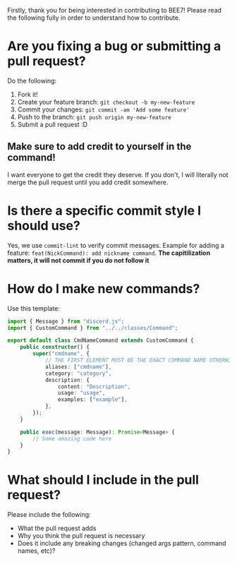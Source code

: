Firstly, thank you for being interested in contributing to BEE7! Please read the following fully in order to understand how to contribute.

# Are you fixing a bug or submitting a pull request?

Do the following:

1. Fork it!
2. Create your feature branch: `git checkout -b my-new-feature`
3. Commit your changes: `git commit -am 'Add some feature'`
4. Push to the branch: `git push origin my-new-feature`
5. Submit a pull request :D

## Make sure to add credit to yourself in the command!

I want everyone to get the credit they deserve. If you don't, I will literally not merge the pull request until you add credit somewhere.

# Is there a specific commit style I should use?

Yes, we use `commit-lint` to verify commit messages. Example for adding a feature: `feat(NickCommand): add nickname command`. **The capitilization matters, it will not commit if you do not follow it**

# How do I make new commands?

Use this template:

```ts
import { Message } from "discord.js";
import { CustomCommand } from "../../classes/Command";

export default class CmdNameCommand extends CustomCommand {
    public constructor() {
        super("cmdname", {
            // THE FIRST ELEMENT MUST BE THE EXACT COMMAND NAME OTHERWISE IT WILL BREAK
            aliases: ["cmdname"],
            category: "category",
            description: {
                content: "Description",
                usage: "usage",
                examples: ["example"],
            },
        });
    }

    public exec(message: Message): Promise<Message> {
        // Some amazing code here
    }
}
```

# What should I include in the pull request?

Please include the following:

-   What the pull request adds
-   Why you think the pull request is necessary
-   Does it include any breaking changes (changed args pattern, command names, etc)?
